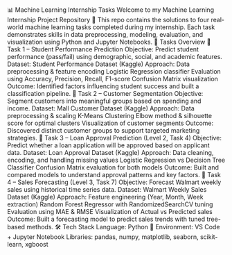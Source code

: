 📊 Machine Learning Internship Tasks
Welcome to my Machine Learning Internship Project Repository 🚀
This repo contains the solutions to four real-world machine learning tasks completed during my internship. Each task demonstrates skills in data preprocessing, modeling, evaluation, and visualization using Python and Jupyter Notebooks.
📌 Tasks Overview
🔹 Task 1 – Student Performance Prediction
Objective: Predict student performance (pass/fail) using demographic, social, and academic features.
Dataset: Student Performance Dataset (Kaggle)
Approach:
Data preprocessing & feature encoding
Logistic Regression classifier
Evaluation using Accuracy, Precision, Recall, F1-score
Confusion Matrix visualization
Outcome: Identified factors influencing student success and built a classification pipeline.
🔹 Task 2 – Customer Segmentation
Objective: Segment customers into meaningful groups based on spending and income.
Dataset: Mall Customer Dataset (Kaggle)
Approach:
Data preprocessing & scaling
K-Means Clustering
Elbow method & silhouette score for optimal clusters
Visualization of customer segments
Outcome: Discovered distinct customer groups to support targeted marketing strategies.
🔹 Task 3 – Loan Approval Prediction (Level 2, Task 4)
Objective: Predict whether a loan application will be approved based on applicant data.
Dataset: Loan Approval Dataset (Kaggle)
Approach:
Data cleaning, encoding, and handling missing values
Logistic Regression vs Decision Tree Classifier
Confusion Matrix evaluation for both models
Outcome: Built and compared models to understand approval patterns and key factors.
🔹 Task 4 – Sales Forecasting (Level 3, Task 7)
Objective: Forecast Walmart weekly sales using historical time series data.
Dataset: Walmart Weekly Sales Dataset (Kaggle)
Approach:
Feature engineering (Year, Month, Week extraction)
Random Forest Regressor with RandomizedSearchCV tuning
Evaluation using MAE & RMSE
Visualization of Actual vs Predicted sales
Outcome: Built a forecasting model to predict sales trends with tuned tree-based methods.
🛠️ Tech Stack
Language: Python 🐍
Environment: VS Code + Jupyter Notebook
Libraries: pandas, numpy, matplotlib, seaborn, scikit-learn, xgboost
